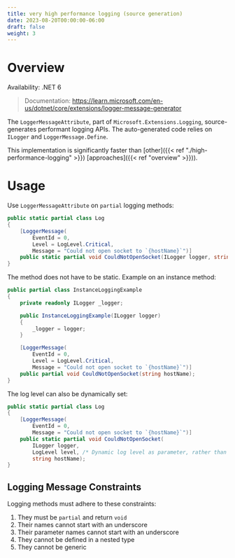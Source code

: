 ```yaml
---
title: very high performance logging (source generation)
date: 2023-08-20T00:00:00-06:00
draft: false
weight: 3
---
```


# Overview
<g>Availability: .NET 6</g>   
> Documentation: https://learn.microsoft.com/en-us/dotnet/core/extensions/logger-message-generator

The `LoggerMessageAttribute`, part of `Microsoft.Extensions.Logging`, source-generates performant logging APIs. The auto-generated code relies on `ILogger` and `LoggerMessage.Define`.

This implementation is significantly faster than [other]({{< ref "./high-performance-logging" >}}) [approaches]({{< ref "overview" >}})).

# Usage
Use `LoggerMessageAttribute` on `partial` logging methods:
```cs
public static partial class Log
{
    [LoggerMessage(
        EventId = 0,
        Level = LogLevel.Critical,
        Message = "Could not open socket to `{hostName}`")]
    public static partial void CouldNotOpenSocket(ILogger logger, string hostName);
}
```

The method does not have to be static. Example on an instance method:
```cs
public partial class InstanceLoggingExample
{
    private readonly ILogger _logger;

    public InstanceLoggingExample(ILogger logger)
    {
        _logger = logger;
    }

    [LoggerMessage(
        EventId = 0,
        Level = LogLevel.Critical,
        Message = "Could not open socket to `{hostName}`")]
    public partial void CouldNotOpenSocket(string hostName);
}
```

The log level can also be dynamically set:
```cs
public static partial class Log
{
    [LoggerMessage(
        EventId = 0,
        Message = "Could not open socket to `{hostName}`")]
    public static partial void CouldNotOpenSocket(
        ILogger logger,
        LogLevel level, /* Dynamic log level as parameter, rather than defined in attribute. */
        string hostName);
}
```

## Logging Message Constraints
Logging methods must adhere to these constraints:
1. They must be `partial` and return `void`
2. Their names cannot start with an underscore
3. Their parameter names cannot start with an underscore
4. They cannot be defined in a nested type
5. They cannot be generic